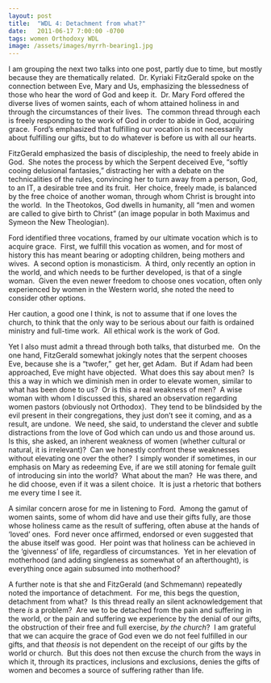 ```yaml
---
layout: post
title:  "WDL 4: Detachment from what?"
date:   2011-06-17 7:00:00 -0700
tags: women Orthodoxy WDL
image: /assets/images/myrrh-bearing1.jpg
---
```

<p>I am grouping the next two talks into one post, partly due to time, but mostly because they are thematically related.  Dr. Kyriaki FitzGerald spoke on the connection between Eve, Mary and Us, emphasizing the blessedness of those who hear the word of God and keep it.  Dr. Mary Ford offered the diverse lives of women saints, each of whom attained holiness in and through the circumstances of their lives.  The common thread through each is freely responding to the work of God in order to abide in God, acquiring grace.  Ford’s emphasized that fulfilling our vocation is not necessarily about fulfilling our gifts, but to do whatever is before us with all our hearts.</p>
<p>FitzGerald emphasized the basis of discipleship, the need to freely abide in God.  She notes the process by which the Serpent deceived Eve, “softly cooing delusional fantasies,” distracting her with a debate on the technicalities of the rules, convincing her to turn away from a person, God, to an IT, a desirable tree and its fruit.  Her choice, freely made, is balanced by the free choice of another woman, through whom Christ is brought into the world.  In the Theotokos, God dwells in humanity, all “men and women are called to give birth to Christ” (an image popular in both Maximus and Symeon the New Theologian).</p>
<p>Ford identified three vocations, framed by our ultimate vocation which is to acquire grace.  First, we fulfill this vocation as women, and for most of history this has meant bearing or adopting children, being mothers and wives.  A second option is monasticism.  A third, only recently an option in the world, and which needs to be further developed, is that of a single woman.  Given the even newer freedom to choose ones vocation, often only experienced by women in the Western world, she noted the need to consider other options.</p>
<p>Her caution, a good one I think, is not to assume that if one loves the church, to think that the only way to be serious about our faith is ordained ministry and full-time work.  All ethical work is the work of God.</p>
<p>Yet I also must admit a thread through both talks, that disturbed me.  On the one hand, FitzGerald somewhat jokingly notes that the serpent chooses Eve, because she is a “twofer,”  get her, get Adam.  But if Adam had been approached, Eve might have objected.  What does this say about men?  Is this a way in which we diminish men in order to elevate women, similar to what has been done to us?  Or is this a real weakness of men?  A wise woman with whom I discussed this, shared an observation regarding women pastors (obviously not Orthodox).  They tend to be blindsided by the evil present in their congregations, they just don’t see it coming, and as a result, are undone.  We need, she said, to understand the clever and subtle distractions from the love of God which can undo us and those around us.  Is this, she asked, an inherent weakness of women (whether cultural or natural, it is irrelevant)?  Can we honestly confront these weaknesses without elevating one over the other?  I simply wonder if sometimes, in our emphasis on Mary as redeeming Eve, if are we still atoning for female guilt of introducing sin into the world?  What about the man?  He was there, and he did choose, even if it was a silent choice.  It is just a rhetoric that bothers me every time I see it.</p>
<p>A similar concern arose for me in listening to Ford.  Among the gamut of women saints, some of whom did have and use their gifts fully, are those whose holiness came as the result of suffering, often abuse at the hands of ‘loved’ ones.  Ford never once affirmed, endorsed or even suggested that the abuse itself was good.  Her point was that holiness can be achieved in the ‘givenness’ of life, regardless of circumstances.  Yet in her elevation of motherhood (and adding singleness as somewhat of an afterthought), is everything once again subsumed into motherhood?</p>
<p>A further note is that she and FitzGerald (and Schmemann) repeatedly noted the importance of detachment.  For me, this begs the question, detachment from what?  Is this thread really an silent acknowledgement that there <i>is</i> a problem?  Are we to be detached from the pain and suffering in the world, or the pain and suffering we experience by the denial of our gifts, the obstruction of their free and full exercise, <i>by the church</i>?  I am grateful that we can acquire the grace of God even we do not feel fulfilled in our gifts, and that <i>theosis</i> is not dependent on the receipt of our gifts by the world or church.  But this does not then excuse the church from the ways in which it, through its practices, inclusions and exclusions, denies the gifts of women and becomes a source of suffering rather than life.</p>

